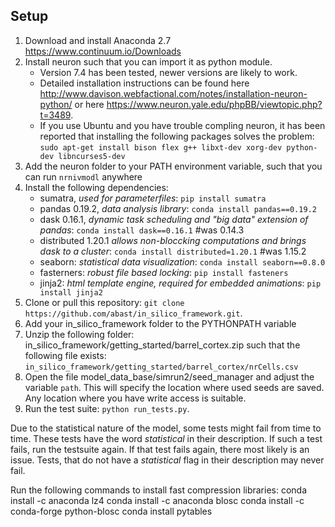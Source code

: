 ## Setup
 1. Download and install Anaconda 2.7 https://www.continuum.io/Downloads
 2. Install neuron such that you can import it as python module. 
     - Version 7.4 has been tested, newer versions are likely to work. 
     - Detailed installation instructions can be found here http://www.davison.webfactional.com/notes/installation-neuron-python/ or here https://www.neuron.yale.edu/phpBB/viewtopic.php?t=3489. 
     - If you use Ubuntu and you have trouble compling neuron, it has been reported that installing the following packages solves the problem: `sudo apt-get install bison flex g++ libxt-dev xorg-dev python-dev libncurses5-dev`
 3. Add the neuron folder to your PATH environment variable, such that you can run `nrnivmodl` anywhere
 3. Install the following dependencies:
    - sumatra, *used for parameterfiles*: `pip install sumatra`
    - pandas 0.19.2, *data analysis library*: `conda install pandas==0.19.2`
    - dask 0.16.1, *dynamic task scheduling and "big data" extension of pandas*: `conda install dask==0.16.1` #was 0.14.3
    - distributed 1.20.1 *allows non-bloccking computations and brings dask to a cluster*: `conda install distributed=1.20.1` #was 1.15.2
    - seaborn: *statistical data visualization*: `conda install seaborn==0.8.0`
    - fasterners: *robust file based locking*: `pip install fasteners`
    - jinja2: *html template engine, required for embedded animations*: `pip install jinja2`
 4. Clone or pull this repository: `git clone https://github.com/abast/in_silico_framework.git`. 
 5. Add your in_silico_framework folder to the PYTHONPATH variable
 6. Unzip the following folder: in_silico_framework/getting_started/barrel_cortex.zip such that the following file exists: `in_silico_framework/getting_started/barrel_cortex/nrCells.csv`
 6. Open the file model_data_base/simrun2/seed_manager and adjust the variable `path`. This will specify the location where used seeds are saved. Any location where you have write access is suitable.
 7. Run the test suite: `python run_tests.py`. 
 
Due to the statistical nature of the model, some tests might fail from time to time. These tests have the word _statistical_ in their description. If such a test fails, run the testsuite again. If that test fails again, there most likely is an issue. Tests, that do not have a _statistical_ flag in their description may never fail.

Run the following commands to install fast compression libraries:
    conda install -c anaconda lz4 
    conda install -c anaconda blosc 
    conda install -c conda-forge python-blosc 
    conda install pytables
